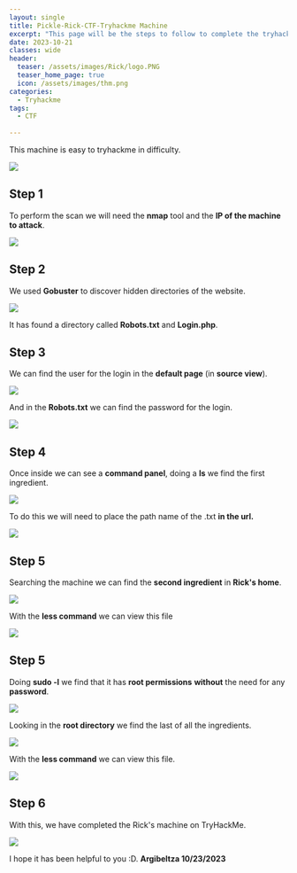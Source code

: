 ```yaml
---
layout: single
title: Pickle-Rick-CTF-Tryhackme Machine
excerpt: "This page will be the steps to follow to complete the tryhackme Pickle Rick CTF machine."
date: 2023-10-21
classes: wide
header:
  teaser: /assets/images/Rick/logo.PNG 
  teaser_home_page: true
  icon: /assets/images/thm.png
categories:
  - Tryhackme
tags:
  - CTF
  
---
```


This machine is easy to tryhackme in difficulty.

![](/assets/images/Rick/logo2.PNG)

## Step 1

To perform the scan we will need the **nmap** tool and the **IP of the machine to attack**.

![](/assets/images/Rick/R-1.PNG) 


## Step 2

We used **Gobuster** to discover hidden directories of the website.

![](/assets/images/Rick/R-2.PNG) 

It has found a directory called **Robots.txt** and **Login.php**.


## Step 3

We can find the user for the login in the **default page** (in **source view**).

![](/assets/images/Rick/R-3.1.PNG) 

And in the **Robots.txt** we can find the password for the login.

![](/assets/images/Rick/R-3.2.PNG)  

## Step 4

Once inside we can see a **command panel**, doing a **ls** we find the first ingredient.

![](/assets/images/Rick/R-4.PNG)  

To do this we will need to place the path name of the .txt **in the url.**

![](/assets/images/Rick/R-5.PNG)

## Step 5

Searching the machine we can find the **second ingredient** in **Rick's home**.

![](/assets/images/Rick/R-6.PNG)

With the **less command** we can view this file

![](/assets/images/Rick/R-6.1.PNG)

## Step 5

Doing **sudo -l** we find that it has **root permissions** **without** the need for any **password**.

![](/assets/images/Rick/R-7.PNG)

Looking in the **root directory** we find the last of all the ingredients.

![](/assets/images/Rick/R-7.1.PNG)

With the **less command** we can view this file.

![](/assets/images/Rick/R-7.2.PNG)


## Step 6

With this, we have completed the Rick's machine on TryHackMe.

![](/assets/images/Rick/R-8.PNG)

I hope it has been helpful to you :D. **Argibeltza 10/23/2023**
